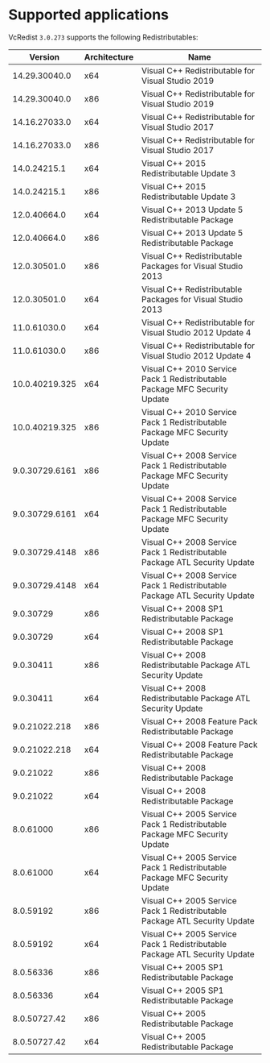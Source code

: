 ﻿# Supported applications

VcRedist `3.0.273` supports the following Redistributables:

| Version        | Architecture | Name                                                                       |
| -------------- | ------------ | -------------------------------------------------------------------------- |
| 14.29.30040.0  | x64          | Visual C++ Redistributable for Visual Studio 2019                          |
| 14.29.30040.0  | x86          | Visual C++ Redistributable for Visual Studio 2019                          |
| 14.16.27033.0  | x64          | Visual C++ Redistributable for Visual Studio 2017                          |
| 14.16.27033.0  | x86          | Visual C++ Redistributable for Visual Studio 2017                          |
| 14.0.24215.1   | x64          | Visual C++ 2015 Redistributable Update 3                                   |
| 14.0.24215.1   | x86          | Visual C++ 2015 Redistributable Update 3                                   |
| 12.0.40664.0   | x64          | Visual C++ 2013 Update 5 Redistributable Package                           |
| 12.0.40664.0   | x86          | Visual C++ 2013 Update 5 Redistributable Package                           |
| 12.0.30501.0   | x86          | Visual C++ Redistributable Packages for Visual Studio 2013                 |
| 12.0.30501.0   | x64          | Visual C++ Redistributable Packages for Visual Studio 2013                 |
| 11.0.61030.0   | x64          | Visual C++ Redistributable for Visual Studio 2012 Update 4                 |
| 11.0.61030.0   | x86          | Visual C++ Redistributable for Visual Studio 2012 Update 4                 |
| 10.0.40219.325 | x64          | Visual C++ 2010 Service Pack 1 Redistributable Package MFC Security Update |
| 10.0.40219.325 | x86          | Visual C++ 2010 Service Pack 1 Redistributable Package MFC Security Update |
| 9.0.30729.6161 | x86          | Visual C++ 2008 Service Pack 1 Redistributable Package MFC Security Update |
| 9.0.30729.6161 | x64          | Visual C++ 2008 Service Pack 1 Redistributable Package MFC Security Update |
| 9.0.30729.4148 | x86          | Visual C++ 2008 Service Pack 1 Redistributable Package ATL Security Update |
| 9.0.30729.4148 | x64          | Visual C++ 2008 Service Pack 1 Redistributable Package ATL Security Update |
| 9.0.30729      | x86          | Visual C++ 2008 SP1 Redistributable Package                                |
| 9.0.30729      | x64          | Visual C++ 2008 SP1 Redistributable Package                                |
| 9.0.30411      | x86          | Visual C++ 2008 Redistributable Package ATL Security Update                |
| 9.0.30411      | x64          | Visual C++ 2008 Redistributable Package ATL Security Update                |
| 9.0.21022.218  | x86          | Visual C++ 2008 Feature Pack Redistributable Package                       |
| 9.0.21022.218  | x64          | Visual C++ 2008 Feature Pack Redistributable Package                       |
| 9.0.21022      | x86          | Visual C++ 2008 Redistributable Package                                    |
| 9.0.21022      | x64          | Visual C++ 2008 Redistributable Package                                    |
| 8.0.61000      | x86          | Visual C++ 2005 Service Pack 1 Redistributable Package MFC Security Update |
| 8.0.61000      | x64          | Visual C++ 2005 Service Pack 1 Redistributable Package MFC Security Update |
| 8.0.59192      | x86          | Visual C++ 2005 Service Pack 1 Redistributable Package ATL Security Update |
| 8.0.59192      | x64          | Visual C++ 2005 Service Pack 1 Redistributable Package ATL Security Update |
| 8.0.56336      | x86          | Visual C++ 2005 SP1 Redistributable Package                                |
| 8.0.56336      | x64          | Visual C++ 2005 SP1 Redistributable Package                                |
| 8.0.50727.42   | x86          | Visual C++ 2005 Redistributable Package                                    |
| 8.0.50727.42   | x64          | Visual C++ 2005 Redistributable Package                                    |
